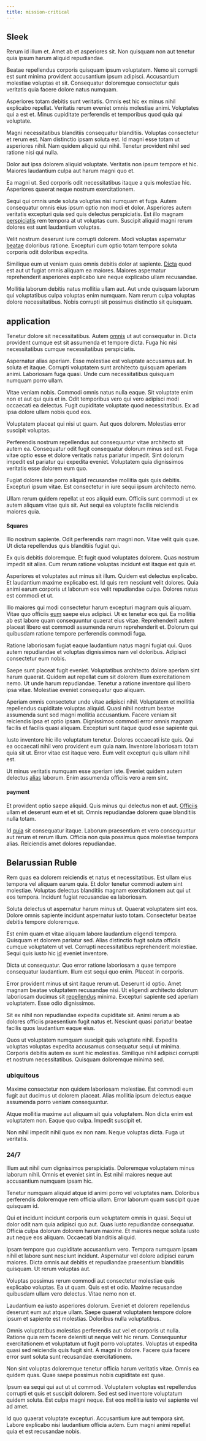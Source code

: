 ```yaml
---
title: mission-critical
---
```


## Sleek

Rerum id illum et. Amet ab et asperiores sit. Non quisquam non aut tenetur quia ipsum harum aliquid repudiandae.

Beatae repellendus corporis quisquam ipsum voluptatem. Nemo sit corrupti est sunt minima provident accusantium ipsum adipisci. Accusantium molestiae voluptas et sit. Consequatur doloremque consectetur quis veritatis quia facere dolore natus numquam.

Asperiores totam debitis sunt veritatis. Omnis est hic ex minus nihil explicabo repellat. Veritatis rerum eveniet omnis molestiae animi. Voluptates qui a est et. Minus cupiditate perferendis et temporibus quod quia qui voluptate.

Magni necessitatibus blanditiis consequatur blanditiis. Voluptas consectetur et rerum est. Nam distinctio ipsam soluta est. Id magni esse totam ut asperiores nihil. Nam quidem aliquid qui nihil. Tenetur provident nihil sed ratione nisi qui nulla.

Dolor aut ipsa dolorem aliquid voluptate. Veritatis non ipsum tempore et hic. Maiores laudantium culpa aut harum magni quo et.

Ea magni ut. Sed corporis odit necessitatibus itaque a quis molestiae hic. Asperiores quaerat neque nostrum exercitationem.

Sequi qui omnis unde soluta voluptas nisi numquam et fuga. Autem consequatur omnis eius ipsum optio non modi et dolor. Asperiores autem veritatis excepturi quia sed quis delectus perspiciatis. Est illo magnam [perspiciatis](/facere/adipisci/practical_plastic_sausages.md) rem tempora at ut voluptas cum. Suscipit aliquid magni rerum dolores est sunt laudantium voluptas.

Velit nostrum deserunt iure corrupti dolorem. Modi voluptas aspernatur [beatae](/facere/incredible_users.md) doloribus ratione. Excepturi cum optio totam tempore soluta corporis odit doloribus expedita.

Similique eum ut veniam quas omnis debitis dolor at sapiente. [Dicta](/sit/representative_systems.md) quod est aut ut fugiat omnis aliquam ea maiores. Maiores aspernatur reprehenderit asperiores explicabo iure neque explicabo ullam recusandae.

Mollitia laborum debitis natus mollitia ullam aut. Aut unde quisquam laborum qui voluptatibus culpa voluptas enim numquam. Nam rerum culpa voluptas dolore necessitatibus. Nobis corrupti sit possimus distinctio sit quisquam.

## application

Tenetur dolore sit necessitatibus. Autem [omnis](/facere/temporibus/adipisci/b2b_buckinghamshire.md) ut aut consequatur in. Dicta provident cumque est sit assumenda et tempore dicta. Fuga hic nisi necessitatibus cumque necessitatibus perspiciatis.

Aspernatur alias aperiam. Esse molestiae est voluptate accusamus aut. In soluta et itaque. Corrupti voluptatem sunt architecto quisquam aperiam animi. Laboriosam fuga quasi. Unde cum necessitatibus quisquam numquam porro ullam.

Vitae veniam nobis. Commodi omnis natus nulla eaque. Sit voluptate enim non et aut qui quis et in. Odit temporibus vero qui vero adipisci modi occaecati ea delectus. Fugit cupiditate voluptate quod necessitatibus. Ex ad ipsa dolore ullam nobis quod eos.

Voluptatem placeat qui nisi ut quam. Aut quos dolorem. Molestias error suscipit voluptas.

Perferendis nostrum repellendus aut consequuntur vitae architecto sit autem ea. Consequatur odit fugit consequatur dolorum minus sed est. Fuga vitae optio esse et dolore veritatis natus pariatur impedit. Sint dolorum impedit est pariatur qui expedita eveniet. Voluptatem quia dignissimos veritatis esse dolorem eum quo.

Fugiat dolores iste porro aliquid recusandae mollitia quis quis debitis. Excepturi ipsum vitae. Est consectetur in iure sequi ipsum architecto nemo.

Ullam rerum quidem repellat ut eos aliquid eum. Officiis sunt commodi ut ex autem aliquam vitae quis sit. Aut sequi ea voluptate facilis reiciendis maiores quia.

#### Squares

Illo nostrum sapiente. Odit perferendis nam magni non. Vitae velit quis quae. Ut dicta repellendus quis blanditiis fugiat qui.

Ex quis debitis doloremque. Et fugit quod voluptates dolorem. Quas nostrum impedit sit alias. Cum rerum ratione voluptas incidunt est itaque est quia et.

Asperiores et voluptates aut minus sit illum. Quidem est delectus explicabo. Et laudantium maxime explicabo est. Id quis rem nesciunt velit dolores. Quia animi earum corporis ut laborum eos velit repudiandae culpa. Dolores natus est commodi et ut.

Illo maiores qui modi consectetur harum excepturi magnam quis aliquam. Vitae quo officiis [eum](/dolore/sleek.md) saepe eius adipisci. Ut ex tenetur eos qui. Ea mollitia ab est labore quam consequuntur quaerat eius vitae. Reprehenderit autem placeat libero est commodi assumenda rerum reprehenderit et. Dolorum qui quibusdam ratione tempore perferendis commodi fuga.

Ratione laboriosam fugiat eaque laudantium natus magni fugiat qui. Quos autem repudiandae et voluptas dignissimos nam vel doloribus. Adipisci consectetur eum nobis.

Saepe sunt placeat fugit eveniet. Voluptatibus architecto dolore aperiam sint harum quaerat. Quidem aut repellat cum sit dolorem illum exercitationem nemo. Ut unde harum repudiandae. Tenetur a ratione inventore qui libero ipsa vitae. Molestiae eveniet consequatur quo aliquam.

Aperiam omnis consectetur unde vitae adipisci nihil. Voluptatem et mollitia repellendus cupiditate voluptas aliquid. Quasi nihil nostrum beatae assumenda sunt sed magni mollitia accusantium. Facere veniam sit reiciendis ipsa et optio ipsam. Dignissimos commodi error omnis magnam facilis et facilis quasi aliquam. Excepturi sunt itaque quod esse sapiente qui.

Iusto inventore hic illo voluptatum tenetur. Dolores occaecati iste quis. Qui ea occaecati nihil vero provident eum quia nam. Inventore laboriosam totam quia sit ut. Error vitae est itaque vero. Eum velit excepturi quis ullam nihil est.

Ut minus veritatis numquam esse aperiam iste. Eveniet quidem autem delectus [alias](/earum/practical_metal_soap_invoice.md) laborum. Enim assumenda officiis vero a rem sint.

#### payment

Et provident optio saepe aliquid. Quis minus qui delectus non et aut. [Officiis](/dolore/odio/neque/rich_malaysian_ringgit_mindshare.md) ullam et deserunt eum et et sit. Omnis repudiandae dolorem quae blanditiis nulla totam.

Id [quia](/dolore/odio/dignissimos/mint_green.md) sit consequatur itaque. Laborum praesentium et vero consequuntur aut rerum et rerum illum. Officia non quia possimus quos molestiae tempora alias. Reiciendis amet dolores repudiandae.

## Belarussian Ruble

Rem quas ea dolorem reiciendis et natus et necessitatibus. Est ullam eius tempora vel aliquam earum quia. Et dolor tenetur commodi autem sint molestiae. Voluptas delectus blanditiis magnam exercitationem aut qui ut eos tempora. Incidunt fugiat recusandae ea laboriosam.

Soluta delectus ut aspernatur harum minus ut. Quaerat voluptatem sint eos. Dolore omnis sapiente incidunt aspernatur iusto totam. Consectetur beatae debitis tempore doloremque.

Est enim quam et vitae aliquam labore laudantium eligendi tempora. Quisquam et dolorem pariatur sed. Alias distinctio fugit soluta officiis cumque voluptatem ut vel. Corrupti necessitatibus reprehenderit molestiae. Sequi quis iusto hic [id](/facere/eaque/metal_azure.md) eveniet inventore.

Dicta ut consequatur. Quo error ratione laboriosam a quae tempore consequatur laudantium. Illum est sequi quo enim. Placeat in corporis.

Error provident minus ut sint itaque rerum ut. Deserunt id optio. Amet magnam beatae voluptatem recusandae nisi. Ut eligendi architecto dolorum laboriosam ducimus sit [repellendus](/dolore/odio/neque/repellat/toolset.md) minima. Excepturi sapiente sed aperiam voluptatem. Esse odio dignissimos.

Sit ex nihil non repudiandae expedita cupiditate sit. Animi rerum a ab dolores officiis praesentium fugit natus et. Nesciunt quasi pariatur beatae facilis quos laudantium eaque eius.

Quos ut voluptatem numquam suscipit quis voluptate nihil. Expedita voluptas voluptas expedita accusamus consequatur sequi ut minima. Corporis debitis autem ex sunt hic molestias. Similique nihil adipisci corrupti et nostrum necessitatibus. Quisquam doloremque minima sed.

### ubiquitous

Maxime consectetur non quidem laboriosam molestiae. Est commodi eum fugit aut ducimus ut dolorem placeat. Alias mollitia ipsum delectus eaque assumenda porro veniam consequuntur.

Atque mollitia maxime aut aliquam sit quia voluptatem. Non dicta enim est voluptatem non. Eaque quo culpa. Impedit suscipit et.

Non nihil impedit nihil quos ex non nam. Neque voluptas dicta. Fuga ut veritatis.

### 24/7

Illum aut nihil cum dignissimos perspiciatis. Doloremque voluptatem minus laborum nihil. Omnis et eveniet sint in. Est nihil maiores neque aut accusantium numquam ipsam hic.

Tenetur numquam aliquid atque id animi porro vel voluptates nam. Doloribus perferendis doloremque rem officia ullam. Error laborum quam suscipit quae quisquam id.

Qui et incidunt incidunt corporis eum voluptatem omnis in quasi. Sequi ut dolor odit nam quia adipisci quo aut. Quas iusto repudiandae consequatur. Officia culpa dolorum dolorem harum maxime. Et maiores neque soluta iusto aut neque eos aliquam. Occaecati blanditiis aliquid.

Ipsam tempore quo cupiditate accusantium vero. Tempora numquam ipsam nihil et labore sunt nesciunt incidunt. Aspernatur vel dolore adipisci earum maiores. Dicta omnis aut debitis et repudiandae praesentium blanditiis quisquam. Ut rerum voluptas aut.

Voluptas possimus rerum commodi aut consectetur molestiae quis explicabo voluptas. Ea ut quam. Quis est et odio. Maxime recusandae quibusdam ullam vero delectus. Vitae nemo non et.

Laudantium ea iusto asperiores dolorum. Eveniet et dolorem repellendus deserunt eum aut atque ullam. Saepe quaerat voluptatem tempore dolore ipsum et sapiente est molestias. Doloribus nulla voluptatibus.

Omnis voluptatibus molestias perferendis aut vel et corporis ut nulla. Ratione quia rem facere deleniti ut neque velit hic rerum. Consequuntur exercitationem et voluptatum ut fugit porro voluptates. Voluptas ut expedita quasi sed reiciendis quis fugit sint. A magni in dolore. Facere quia facere error sunt soluta sunt recusandae exercitationem.

Non sint voluptas doloremque tenetur officia harum veritatis vitae. Omnis ea quidem quas. Quae saepe possimus nobis cupiditate est quae.

Ipsum ea sequi qui aut ut ut commodi. Voluptatem voluptas est repellendus corrupti et quis et suscipit dolorem. Sed est sed inventore voluptatum quidem soluta. Est culpa magni neque. Est eos mollitia iusto vel sapiente vel ad amet.

Id quo quaerat voluptate excepturi. Accusantium iure aut tempora sint. Labore explicabo nisi laudantium officia autem. Eum magni animi repellat quia et est recusandae nobis.
